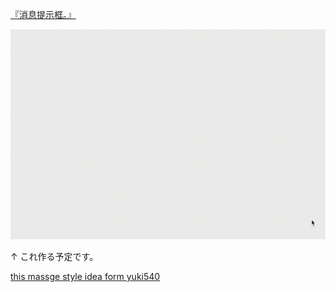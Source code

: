 
[『消息提示框。』](https://month-time.github.io/MessageBox/) 


![sample](./res/sample.gif)

↑ これ作る予定です。

[this massge style idea form yuki540](https://github.com/yui540/react-message-modal) 